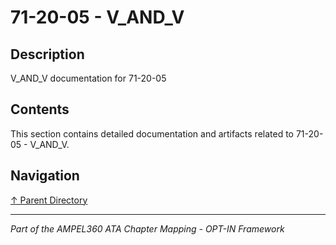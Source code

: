 # 71-20-05 - V_AND_V

## Description

V_AND_V documentation for 71-20-05

## Contents

This section contains detailed documentation and artifacts related to 71-20-05 - V_AND_V.

## Navigation

[↑ Parent Directory](../README.md)

---

*Part of the AMPEL360 ATA Chapter Mapping - OPT-IN Framework*
